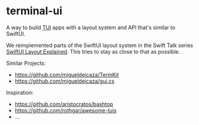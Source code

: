 # terminal-ui

A way to build [TUI](https://en.wikipedia.org/wiki/Text-based_user_interface) apps with a layout system and API that's similar to SwiftUI.

We reimplemented parts of the SwiftUI layout system in the Swift Talk series [SwiftUI Layout Explained](https://talk.objc.io/collections/swiftui-layout-explained). This tries to stay as close to that as possible.

Similar Projects:

- https://github.com/migueldeicaza/TermKit
- https://github.com/migueldeicaza/gui.cs

Inspiration:

- https://github.com/aristocratos/bashtop
- https://github.com/rothgar/awesome-tuis
- ...
